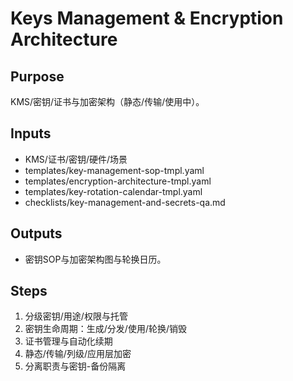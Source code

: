 # Keys Management & Encryption Architecture

## Purpose

KMS/密钥/证书与加密架构（静态/传输/使用中）。

## Inputs

- KMS/证书/密钥/硬件/场景
- templates/key-management-sop-tmpl.yaml
- templates/encryption-architecture-tmpl.yaml
- templates/key-rotation-calendar-tmpl.yaml
- checklists/key-management-and-secrets-qa.md

## Outputs

- 密钥SOP与加密架构图与轮换日历。

## Steps

1. 分级密钥/用途/权限与托管
2. 密钥生命周期：生成/分发/使用/轮换/销毁
3. 证书管理与自动化续期
4. 静态/传输/列级/应用层加密
5. 分离职责与密钥-备份隔离

